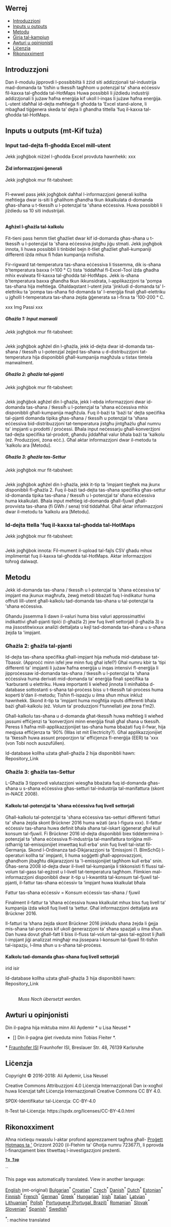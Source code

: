 <h2> Werrej </h2><ul><li> <a href="#introduction">Introduzzjoni</a> </li><li> <a href="#inputs-and-outputs">Inputs u outputs</a> </li><li> <a href="#method">Metodu</a> </li><li> <a href="#sample-run">Ġirja tal-kampjun</a> </li><li> <a href="#authors-and-reviewers">Awturi u opinjonisti</a> </li><li> <a href="#license">Liċenzja</a> </li><li> <a href="#acknowledgement">Rikonoxximent</a> </li></ul><h2> Introduzzjoni </h2><p> Dan il-modulu jipprovdi l-possibbiltà li żżid siti addizzjonali tal-industrija mad-domanda ta &#39;tisħin u tkessiħ tagħhom u potenzjal ta&#39; sħana eċċessiv fil-kaxxa tal-għodda tal-HotMaps Huwa possibbli li jiżdiedu industriji addizzjonali li jużaw ħafna enerġija kif ukoll l-inqas li jużaw ħafna enerġija. L-utent idaħħal id-dejta meħtieġa fi għodda ta ’Excel stand-alone, li mbagħad tiġġenera skeda ta’ dejta li għandha tittella ’fuq il-kaxxa tal-għodda tal-HotMaps. </p><h2> Inputs u outputs (mt-Kif tuża) </h2><h3> Input tad-dejta fl-għodda Excel mill-utent </h3><p> Jekk jogħġbok niżżel l-għodda Excel provduta hawnhekk: xxx </p><h4> Żid informazzjoni ġenerali </h4><p> Jekk jogħġbok mur fit-tabsheet: <figure><img alt="" src="https://github.com/HotMaps/hotmaps_wiki/blob/master/Images/cm_add_industry_plant/General_information.PNG"/></figure></p><p> Fl-ewwel pass jekk jogħġbok daħħal l-informazzjoni ġenerali kollha meħtieġa dwar is-siti li għalihom għandha tkun ikkalkulata d-domanda għas-sħana u t-tkessiħ u l-potenzjal ta &#39;sħana eċċessiva. Huwa possibbli li jiżdiedu sa 10 siti industrijali. </p><figure><img alt="" src="https://github.com/HotMaps/hotmaps_wiki/blob/master/Images/cm_add_industry_plant/General_information_Box.PNG"/></figure><h4> Agħżel l-għażla tal-kalkolu </h4><p> Fit-tieni pass hemm tliet għażliet dwar kif id-domanda għas-sħana u t-tkessiħ u l-potenzjal ta &#39;sħana eċċessiva jistgħu jiġu stmati. Jekk jogħġbok innota, li huwa possibbli li tinbidel bejn it-tliet għażliet għall-kumpaniji differenti iżda mhux fi ħdan kumpanija nnifisha. </p><p> Fir-rigward tat-temperatura tas-sħana eċċessiva li tissemma, dik is-sħana b&#39;temperatura baxxa (&lt;100 ° C) tista &#39;tiddaħħal fl-Excel-Tool iżda għadha mhix evalwata fil-kaxxa tal-għodda tal-HotMaps. Jekk is-sħana b&#39;temperatura baxxa għandha tkun ikkunsidrata, l-applikazzjoni ta &#39;pompa tas-sħana hija meħtieġa. Għaldaqstant l-utent jista &#39;jinkludi d-domanda ta&#39; l-elettriku ta &#39;pompa tas-sħana fid-domanda ta&#39; l-enerġija finali għall-elettriku u jgħolli t-temperatura tas-sħana żejda ġġenerata sa l-firxa ta &#39;100-200 ° C. </p><p> xxx Img Passi xxx </p><h5> Għażla 1: Input manwali </h5><p> Jekk jogħġbok mur fit-tabsheet: <figure><img alt="" src="https://github.com/HotMaps/hotmaps_wiki/blob/master/Images/cm_add_industry_plant/Option1.PNG"/></figure></p><p> Jekk jogħġbok agħżel din l-għażla, jekk id-dejta dwar id-domanda tas-sħana / tkessiħ u l-potenzjal żejjed tas-sħana u d-distribuzzjoni tat-temperatura hija disponibbli għall-kumpanija magħżula u tistax timtela manwalment. </p><h5> Għażla 2: għażla tal-pjanti </h5><p> Jekk jogħġbok mur fit-tabsheet: <figure><img alt="" src="https://github.com/HotMaps/hotmaps_wiki/blob/master/Images/cm_add_industry_plant/Option2.PNG"/></figure></p><p> Jekk jogħġbok agħżel din l-għażla, jekk l-ebda informazzjoni dwar id-domanda tas-sħana / tkessiħ u l-potenzjal ta &#39;sħana eċċessiva mhix disponibbli għall-kumpanija magħżula. Fuq il-bażi ta &#39;bażi ta&#39; dejta speċifika tal-pjanti domanda tipika għas-sħana / tkessiħ u potenzjal ta &#39;sħana eċċessiva bid-distribuzzjoni tat-temperatura jistgħu jintgħażlu għal numru ta&#39; impjanti u prodotti / proċessi. Bħala input neċessarju għall-konverżjoni tad-dejta speċifika tal-prodott, għandu jiddaħħal valur bħala bażi ta &#39;kalkolu (eż. Produzzjoni, żona eċċ.). Għal aktar informazzjoni dwar il-metodu ta &#39;kalkolu ara [Metodu]. </p><h5> Għażla 3: għażla tas-Settur </h5><p> Jekk jogħġbok mur fit-tabsheet: <figure><img alt="" src="https://github.com/HotMaps/hotmaps_wiki/blob/master/Images/cm_add_industry_plant/Option3.PNG"/></figure></p><p> Jekk jogħġbok agħżel din l-għażla, jekk it-tip ta ’impjant tiegħek ma jkunx disponibbli fl-għażla 2. Fuq il-bażi tad-dejta tas-sħana speċifika għas-settur id-domanda tipika tas-sħana / tkessiħ u l-potenzjal ta’ sħana eċċessiva huma kkalkulati. Bħala input meħtieġ id-domanda għall-fjuwil għall-provvista tas-sħana (fi GWh / sena) trid tiddaħħal. Għal aktar informazzjoni dwar il-metodu ta &#39;kalkolu ara [Metodu]. </p><h3> Id-dejta ttella &#39;fuq il-kaxxa tal-għodda tal-HotMaps </h3><p> Jekk jogħġbok mur fit-tabsheet: <figure><img alt="" src="https://github.com/HotMaps/hotmaps_wiki/blob/master/Images/cm_add_industry_plant/Data_Import.PNG"/></figure></p><p> Jekk jogħġbok innota: Fil-mument il-upload tal-fajls CSV għadu mhux implimentat fuq il-kaxxa tal-għodda tal-HotMaps. Aktar informazzjoni toħroġ dalwaqt. </p><h2> Metodu </h2><p> Jekk id-domanda tas-sħana / tkessiħ u l-potenzjal ta &#39;sħana eċċessiva ta&#39; impjant ma jkunux magħrufa, żewġ metodi bbażati fuq l-indikatur huma offruti lill-utent għall-kalkolu tad-domanda tas-sħana u tal-potenzjal ta &#39;sħana eċċessiva. </p><p> Għandu jissemma li dawn il-valuri huma biss valuri approssimattivi indikattivi għall-pjanti tipiċi (l-għażla 2) jew fuq livell settorjali (l-għażla 3) u ma jissostitwixxux analiżi dettaljata u kejl tad-domanda tas-sħana u s-sħana żejda ta &#39;impjant. </p><h3> Għażla 2: għażla tal-pjanti </h3><p> Id-dejta tas-sħana speċifika għall-impjant hija meħuda mid-database tat-Tbassir. (Approċċ minn isfel jew minn fuq għal isfel?) Għal numru kbir ta &#39;tipi differenti ta&#39; impjanti li jużaw ħafna enerġija u inqas intensivi fl-enerġija li jipproċessaw id-domanda tas-sħana / tkessiħ u l-potenzjal ta &#39;sħana eċċessiva huma derivati mid-domanda ta&#39; enerġija finali speċifika ta &#39;karburanti u elettriku. Huwa importanti li wieħed jinnota li minħabba d-database sottostanti s-sħana tal-proċess biss u t-tkessiħ tal-proċess huma koperti b&#39;dan il-metodu; Tisħin fl-ispazju u ilma sħun mhux inkluż hawnhekk. Skond it-tip ta ’impjant huma mogħtija inputs differenti bħala bażi għall-kalkolu (eż. Volum ta’ produzzjoni f’tunnellati jew żona f’m2). </p><p> Għall-kalkolu tas-sħana u d-domanda għat-tkessiħ huwa meħtieġ li wieħed jassumi effiċjenzi ta &#39;konverżjoni minn enerġija finali għal sħana u tkessiħ. Peress li ħafna mill-applikazzjonijiet tas-sħana huma bbażati fuq il-fwar, hija meqjusa effiċjenza ta &#39;90% (Was ist mit Electricity?). Għal applikazzjonijiet ta &#39;tkessiħ huwa assunt proporzjon ta&#39; effiċjenza fl-enerġija (EER) ta &#39;xxx (von Tobi noch auszufüllen). </p><p> Id-database kollha użata għall-għażla 2 hija disponibbli hawn: Repository_Link </p><h3> Għażla 3: għażla tas-Settur </h3><p> L-Għażla 3 tipprovdi valutazzjoni wiesgħa bbażata fuq id-domanda għas-sħana u s-sħana eċċessiva għas-setturi tal-industrija tal-manifattura (skont in-NACE 2008). </p><h4> Kalkolu tal-potenzjal ta &#39;sħana eċċessiva fuq livell settorjali </h4><p> Għall-kalkolu tal-potenzjal ta &#39;sħana eċċessiva tas-setturi differenti fatturi ta&#39; sħana żejda skont Brückner 2016 huma wżati (ara l-figura xxx). Il-fattur eċċessiv tas-sħana huwa definit bħala sħana tal-iskart iġġenerat għal kull konsum tal-fjuwil. Fi Brückner 2016 id-dejta disponibbli biex tiddetermina l-potenzjal ta &#39;sħana eċċessiva fl-industrija tal-manifattura toriġina mill-istħarriġ tal-emissjonijiet imwettaq kull erba&#39; snin fuq livell tal-istat fil-Ġermanja. Skond l-Ordinanza tad-Dikjarazzjoni ta &#39;Emissjoni (1. BImSchG) l-operaturi kollha ta&#39; impjanti, li huma soġġetti għall-approvazzjoni, għandhom jibagħtu dikjarazzjoni ta &#39;l-emissjonijiet tagħhom kull erba&#39; snin. Għas-sena 2008 id-dejta dwar il-livell tal-kumpanija li tikkonsisti fi flussi tal-volum tal-gass tal-egżost u l-livell tat-temperatura tagħhom. Flimkien mal-informazzjoni disponibbli dwar it-tip u l-kwantità tal-konsum tal-fjuwil tal-pjanti, il-fattur tas-sħana eċċessiv ta ’impjant huwa kkalkulat bħala </p><p> Fattur tas-sħana eċċessiv = Konsum eċċessiv tas-sħana / fjuwil </p><p> Finalment il-fattur ta ’sħana eċċessiva huwa kkalkulat mhux biss fuq livell ta’ kumpanija iżda wkoll fuq livell ta ’settur. Għal informazzjoni dettaljata ara Brückner 2016. </p><p> Il-fatturi ta ’sħana żejda skont Brückner 2016 jinkludu sħana żejda li ġejja mis-sħana tal-proċess kif ukoll ġenerazzjoni ta’ sħana spazjali u ilma sħun. Dan huwa dovut għall-fatt li biss il-fluss tal-volum tal-gass tal-egżost li jħalli l-impjant jiġi analizzat mingħajr ma jissepara l-konsum tal-fjuwil fit-tisħin tal-ispazju, l-ilma sħun u s-sħana tal-proċess. </p><h4> Kalkolu tad-domanda għas-sħana fuq livell settorjali </h4><p> irid isir </p><p> Id-database kollha użata għall-għażla 3 hija disponibbli hawn: Repository_Link </p><figure><img alt="" src="https://github.com/HotMaps/hotmaps_wiki/blob/master/Images/cm_add_industry_plant/Factors.PNG"/><figcaption> <i><br/> Muss Noch übersetzt werden.</i> </figcaption></figure><h2> Awturi u opinjonisti </h2><p> Din il-paġna hija miktuba minn Ali Aydemir * u Lisa Neusel * </p><ul><li> [] Din il-paġna ġiet riveduta minn Tobias Fleiter *. </li></ul><p> * <a href="https://isi.fraunhofer.de/">Fraunhofer ISI</a> Fraunhofer ISI, Breslauer Str. 48, 76139 Karlsruhe </p><h2> Liċenzja </h2><p> Copyright © 2016-2018: Ali Aydemir, Lisa Neusel </p><p> Creative Commons Attribuzzjoni 4.0 Liċenzja Internazzjonali Dan ix-xogħol huwa liċenzjat taħt Liċenzja Internazzjonali Creative Commons CC BY 4.0. </p><p> SPDX-Identifikatur tal-Liċenzja: CC-BY-4.0 </p><p> It-Test tal-Liċenzja: https://spdx.org/licenses/CC-BY-4.0.html </p><h2> Rikonoxximent </h2><p> Aħna nixtiequ nwasslu l-aktar profond apprezzament tagħna għall- <a href="https://www.hotmaps-project.eu">Proġett Hotmaps ta &#39;</a> Orizzont 2020 (il-Ftehim ta&#39; Għotja numru 723677), li pprovda l-finanzjament biex titwettaq l-investigazzjoni preżenti. </p><p><ins> <code><strong><a href="#table-of-contents">To Top</a></strong></code> </ins> </p><p> `` </p>

This page was automatically translated. View in another language:

[English](../en/CM-Add-industry-plant.md) (mt-original) [Bulgarian](../bg/CM-Add-industry-plant.md)<sup>\*</sup> [Croatian](../hr/CM-Add-industry-plant.md)<sup>\*</sup> [Czech](../cs/CM-Add-industry-plant.md)<sup>\*</sup> [Danish](../da/CM-Add-industry-plant.md)<sup>\*</sup> [Dutch](../nl/CM-Add-industry-plant.md)<sup>\*</sup> [Estonian](../et/CM-Add-industry-plant.md)<sup>\*</sup> [Finnish](../fi/CM-Add-industry-plant.md)<sup>\*</sup> [French](../fr/CM-Add-industry-plant.md)<sup>\*</sup> [German](../de/CM-Add-industry-plant.md)<sup>\*</sup> [Greek](../el/CM-Add-industry-plant.md)<sup>\*</sup> [Hungarian](../hu/CM-Add-industry-plant.md)<sup>\*</sup> [Irish](../ga/CM-Add-industry-plant.md)<sup>\*</sup> [Italian](../it/CM-Add-industry-plant.md)<sup>\*</sup> [Latvian](../lv/CM-Add-industry-plant.md)<sup>\*</sup> [Lithuanian](../lt/CM-Add-industry-plant.md)<sup>\*</sup>  [Polish](../pl/CM-Add-industry-plant.md)<sup>\*</sup> [Portuguese (Portugal, Brazil)](../pt/CM-Add-industry-plant.md)<sup>\*</sup> [Romanian](../ro/CM-Add-industry-plant.md)<sup>\*</sup> [Slovak](../sk/CM-Add-industry-plant.md)<sup>\*</sup> [Slovenian](../sl/CM-Add-industry-plant.md)<sup>\*</sup> [Spanish](../es/CM-Add-industry-plant.md)<sup>\*</sup> [Swedish](../sv/CM-Add-industry-plant.md)<sup>\*</sup> 

<sup>\*</sup>: machine translated
